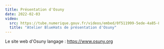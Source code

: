 ```yaml
---
title: Présentation d'Osuny
date: 2022-02-03
video:
  src: https://tube.numerique.gouv.fr/videos/embed/0f511999-5ede-4a85-8134-924b415bde3b
  title: "Atelier BlueHats de présentation d'Osuny"
---
```


Le site web d'Osuny langage : https://www.osuny.org
